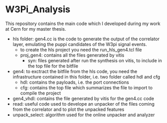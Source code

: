 # W3Pi_Analysis

This repository contains the main code which I developed during my work at Cern for my master thesis.

- hls folder: gen4.cc is the code to generate the output of the correlator layer, emulating the puppi candidates of the W3pi signal events.
    - to create the hls project you need the run_hls_gen4.tcl file
    - proj_gen4: contains all the files generated by vitis
      - syn: files generated after run the synthesis on vitis, to include in the top file for the bitfile
- gen4: to exctract the bitfile from the hls code, you need the infrastructure contained in this folder, i.e. two folder called hdl and cfg
  - hdl: contains the payloads, i.e. the port connections
  - cfg: contains the top file which summarizes the file to import to compile the project
- gen4_vhdl: contains the file generated by vitis for the gen4.cc code
- read: useful code used to develope an unpacker of the files coming from the correlator and to plot the unpacked features
- unpack_select: algorithm used for the online unpacker and analyzer
